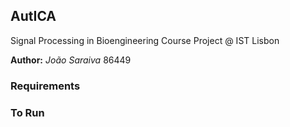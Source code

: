 ## AutICA

Signal Processing in Bioengineering Course Project @ IST Lisbon 

**Author:** _João Saraiva_ 86449

### Requirements


### To Run
